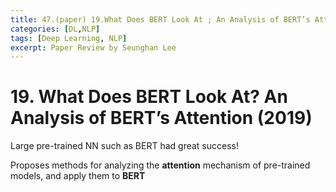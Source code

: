 ```yaml
---
title: 47.(paper) 19.What Does BERT Look At ; An Analysis of BERT’s Attention
categories: [DL,NLP]
tags: [Deep Learning, NLP]
excerpt: Paper Review by Seunghan Lee
---
```


# 19. What Does BERT Look At? An Analysis of BERT’s Attention (2019)

<script src="https://cdn.mathjax.org/mathjax/latest/MathJax.js?config=TeX-AMS-MML_HTMLorMML" type="text/javascript"></script>

Large pre-trained NN such as BERT had great success!

Proposes methods for analyzing the **attention** mechanism of pre-trained models, and apply them to **BERT**


